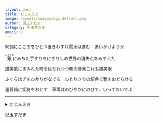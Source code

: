 ```yaml
---
layout: post
title: むじんえき
image: /assets/images/ogp_default.png
author: 児玉すだま
category: 児玉すだま
emoji: 👻
---
```


<div class="tanka-area"><div class="tanka">
<p>網棚にこころをひとつ置きわすれ電車は進む　追いかけようか</p>
<p><ruby>銀<rp>（</rp><rt>しろがね</rt><rp>）</rp></ruby>にみちた手すりをにぎりしめ世界の消失点をみすえた</p>
<p>讃美歌にまみれた町をはなれつつ駅の音楽これも讃美歌</p>
<p>ふくらはぎをひかりがなでる　ひとりきりの駅舎で靴をおどらせる</p>
<p>運賃箱に切符をおとす　車両はのびやかにのびて、いっておいでよ</p></div></div>

---

<details><summary>むじんえき</summary>
網棚にこころをひとつ置きわすれ電車は進む　追いかけようか<br />
<ruby>銀<rp>（</rp><rt>しろがね</rt><rp>）</rp></ruby>にみちた手すりをにぎりしめ世界の消失点をみすえた<br />
讃美歌にまみれた町をはなれつつ駅の音楽これも讃美歌<br />
ふくらはぎをひかりがなでる　ひとりきりの駅舎で靴をおどらせる<br />
運賃箱に切符をおとす　車両はのびやかにのびて、いっておいでよ<br />
</details>

児玉すだま
